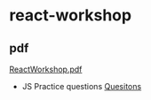 # react-workshop

## pdf
[ReactWorkshop.pdf](https://github.com/dgpiyush/react-workshop/files/13568140/ReactWorkshop.pdf)



* JS Practice questions
  <a href="https://github.com/dgpiyush/react-workshop/blob/main/js-questions.md">Quesitons</a>
